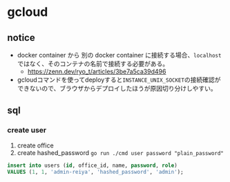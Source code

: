 # gcloud

## notice

- docker container から 別の docker container に接続する場合、`localhost` ではなく、そのコンテナの名前で接続する必要がある。
  - https://zenn.dev/ryo_t/articles/3be7a5ca39d496
- gcloudコマンドを使ってdeployすると`INSTANCE_UNIX_SOCKET`の接続確認ができないので、ブラウザからデプロイしたほうが原因切り分けしやすい。

## sql

### create user

1. create office
2. create hashed_password `go run ./cmd user password "plain_password"`

```sql
insert into users (id, office_id, name, password, role)
VALUES (1, 1, 'admin-reiya', 'hashed_password', 'admin');
```
